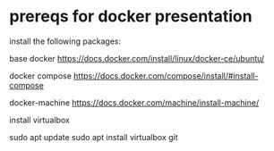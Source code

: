 # prereqs for docker presentation

install the following packages:

base docker
https://docs.docker.com/install/linux/docker-ce/ubuntu/

docker compose
https://docs.docker.com/compose/install/#install-compose

docker-machine
https://docs.docker.com/machine/install-machine/


install virtualbox

sudo apt update
sudo apt install virtualbox git
